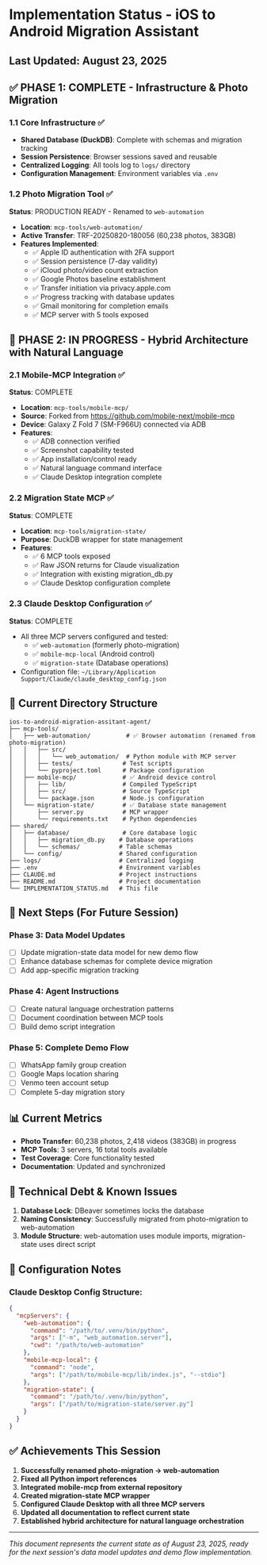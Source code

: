 # Implementation Status - iOS to Android Migration Assistant

## Last Updated: August 23, 2025

## ✅ PHASE 1: COMPLETE - Infrastructure & Photo Migration

### 1.1 Core Infrastructure ✅
- **Shared Database (DuckDB)**: Complete with schemas and migration tracking
- **Session Persistence**: Browser sessions saved and reusable
- **Centralized Logging**: All tools log to `logs/` directory
- **Configuration Management**: Environment variables via `.env`

### 1.2 Photo Migration Tool ✅
**Status**: PRODUCTION READY - Renamed to `web-automation`
- **Location**: `mcp-tools/web-automation/`
- **Active Transfer**: TRF-20250820-180056 (60,238 photos, 383GB)
- **Features Implemented**:
  - ✅ Apple ID authentication with 2FA support
  - ✅ Session persistence (7-day validity)
  - ✅ iCloud photo/video count extraction
  - ✅ Google Photos baseline establishment
  - ✅ Transfer initiation via privacy.apple.com
  - ✅ Progress tracking with database updates
  - ✅ Gmail monitoring for completion emails
  - ✅ MCP server with 5 tools exposed

## 🔧 PHASE 2: IN PROGRESS - Hybrid Architecture with Natural Language

### 2.1 Mobile-MCP Integration ✅
**Status**: COMPLETE
- **Location**: `mcp-tools/mobile-mcp/`
- **Source**: Forked from https://github.com/mobile-next/mobile-mcp
- **Device**: Galaxy Z Fold 7 (SM-F966U) connected via ADB
- **Features**:
  - ✅ ADB connection verified
  - ✅ Screenshot capability tested
  - ✅ App installation/control ready
  - ✅ Natural language command interface
  - ✅ Claude Desktop integration complete

### 2.2 Migration State MCP ✅
**Status**: COMPLETE
- **Location**: `mcp-tools/migration-state/`
- **Purpose**: DuckDB wrapper for state management
- **Features**:
  - ✅ 6 MCP tools exposed
  - ✅ Raw JSON returns for Claude visualization
  - ✅ Integration with existing migration_db.py
  - ✅ Claude Desktop configuration complete

### 2.3 Claude Desktop Configuration ✅
**Status**: COMPLETE
- All three MCP servers configured and tested:
  - ✅ `web-automation` (formerly photo-migration)
  - ✅ `mobile-mcp-local` (Android control)
  - ✅ `migration-state` (Database operations)
- Configuration file: `~/Library/Application Support/Claude/claude_desktop_config.json`

## 📁 Current Directory Structure

```
ios-to-android-migration-assitant-agent/
├── mcp-tools/
│   ├── web-automation/          # ✅ Browser automation (renamed from photo-migration)
│   │   ├── src/
│   │   │   └── web_automation/  # Python module with MCP server
│   │   ├── tests/              # Test scripts
│   │   └── pyproject.toml      # Package configuration
│   ├── mobile-mcp/             # ✅ Android device control
│   │   ├── lib/                # Compiled TypeScript
│   │   ├── src/                # Source TypeScript
│   │   └── package.json        # Node.js configuration
│   └── migration-state/        # ✅ Database state management
│       ├── server.py           # MCP wrapper
│       └── requirements.txt    # Python dependencies
├── shared/
│   ├── database/               # Core database logic
│   │   ├── migration_db.py    # Database operations
│   │   └── schemas/           # Table schemas
│   └── config/                # Shared configuration
├── logs/                      # Centralized logging
├── .env                       # Environment variables
├── CLAUDE.md                  # Project instructions
├── README.md                  # Project documentation
└── IMPLEMENTATION_STATUS.md   # This file
```

## 🎯 Next Steps (For Future Session)

### Phase 3: Data Model Updates
- [ ] Update migration-state data model for new demo flow
- [ ] Enhance database schemas for complete device migration
- [ ] Add app-specific migration tracking

### Phase 4: Agent Instructions
- [ ] Create natural language orchestration patterns
- [ ] Document coordination between MCP tools
- [ ] Build demo script integration

### Phase 5: Complete Demo Flow
- [ ] WhatsApp family group creation
- [ ] Google Maps location sharing
- [ ] Venmo teen account setup
- [ ] Complete 5-day migration story

## 📊 Current Metrics

- **Photo Transfer**: 60,238 photos, 2,418 videos (383GB) in progress
- **MCP Tools**: 3 servers, 16 total tools available
- **Test Coverage**: Core functionality tested
- **Documentation**: Updated and synchronized

## 🔧 Technical Debt & Known Issues

1. **Database Lock**: DBeaver sometimes locks the database
2. **Naming Consistency**: Successfully migrated from photo-migration to web-automation
3. **Module Structure**: web-automation uses module imports, migration-state uses direct script

## 📝 Configuration Notes

### Claude Desktop Config Structure:
```json
{
  "mcpServers": {
    "web-automation": {
      "command": "/path/to/.venv/bin/python",
      "args": ["-m", "web_automation.server"],
      "cwd": "/path/to/web-automation"
    },
    "mobile-mcp-local": {
      "command": "node",
      "args": ["/path/to/mobile-mcp/lib/index.js", "--stdio"]
    },
    "migration-state": {
      "command": "/path/to/.venv/bin/python",
      "args": ["/path/to/migration-state/server.py"]
    }
  }
}
```

## ✅ Achievements This Session

1. **Successfully renamed photo-migration → web-automation**
2. **Fixed all Python import references**
3. **Integrated mobile-mcp from external repository**
4. **Created migration-state MCP wrapper**
5. **Configured Claude Desktop with all three MCP servers**
6. **Updated all documentation to reflect current state**
7. **Established hybrid architecture for natural language orchestration**

---

*This document represents the current state as of August 23, 2025, ready for the next session's data model updates and demo flow implementation.*
